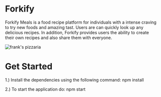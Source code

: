 # Forkify
Forkify Meals is a food recipe platform for individuals with a intense craving to try new foods and amazing tast. Users are can quickly look up any delicious recipes. In addition, Forkify provides users the ability to create their own recipes and also share them with everyone.

![frank's pizzaria](https://github.com/franxX123/Forkify/assets/38338252/56630a6d-0530-4109-963f-0503d70e9353)


# Get Started
1.) Install the dependencies using the following command: npm install

2.) To start the application do: npm start
